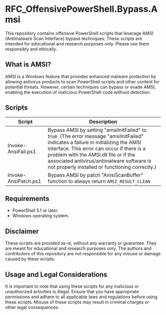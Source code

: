 # RFC_OffensivePowerShell.Bypass.Amsi

This repository contains offensive PowerShell scripts that leverage AMSI (Antimalware Scan Interface) bypass techniques. These scripts are intended for educational and research purposes only. Please use them responsibly and ethically.

## What is AMSI?
AMSI is a Windows feature that provides enhanced malware protection by allowing antivirus products to scan PowerShell scripts and other content for potential threats. However, certain techniques can bypass or evade AMSI, enabling the execution of malicious PowerShell code without detection.

## Scripts

| Script | Description |
| -- | -- |
| Invoke-AnsiFail.ps1 | Bypass AMSI by setting "amsiInitFailed" to true. (The error message "amsiInitFailed" indicates a failure in initializing the AMSI interface. This error can occur if there is a problem with the AMSI.dll file or if the associated antivirus/antimalware software is not properly installed or functioning correctly.)  |
| Invoke-AnsiPatch.ps1 | Bypass AMSI by patch "AmsiScanBuffer" function to always return `AMSI_RESULT_CLEAN ` |

## Requirements
* PowerShell 5.1 or later.
* Windows operating system.

## Disclaimer
These scripts are provided as-is, without any warranty or guarantee. They are meant for educational and research purposes only. The authors and contributors of this repository are not responsible for any misuse or damage caused by these scripts.

## Usage and Legal Considerations
It is important to note that using these scripts for any malicious or unauthorized activities is illegal. Ensure that you have appropriate permissions and adhere to all applicable laws and regulations before using these scripts. Misuse of these scripts may result in criminal charges or other legal consequences.